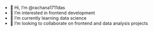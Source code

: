 - 👋 Hi, I’m @rachana1711das
- 👀 I’m interested in frontend development
- 🌱 I’m currently learning data science
- 💞️ I’m looking to collaborate on frontend and data analysis projects


<!---
rachana1711das/rachana1711das is a ✨ special ✨ repository because its `README.md` (this file) appears on your GitHub profile.
You can click the Preview link to take a look at your changes.
--->
